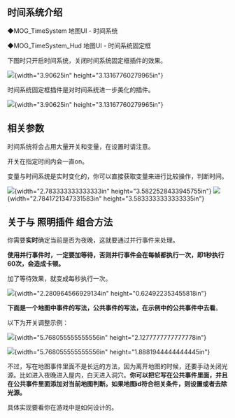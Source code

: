 ## 时间系统介绍

◆MOG_TimeSystem 地图UI - 时间系统

◆MOG_TimeSystem_Hud 地图UI - 时间系统固定框

下图时只开启时间系统，关闭时间系统固定框插件的效果。

![](media/image1.png){width="3.90625in" height="3.13167760279965in"}

时间系统固定框插件是对时间系统进一步美化的插件。

![](media/image2.png){width="3.90625in" height="3.13167760279965in"}

## 相关参数

时间系统将会占用大量开关和变量，在设置时请注意。

开关在指定时间内会一直on。

变量与时间系统是实时变化的，你可以直接获取变量来进行比较操作，判断时间。

![](media/image3.png){width="2.783333333333333in"
height="3.5822528433945755in"}
![](media/image4.png){width="2.7841721347331583in"
height="3.5833333333333335in"}

## 关于与 照明插件 组合方法

你需要**实时**确定当前是否为夜晚，这就要通过并行事件来处理。

**使用并行事件时，一定要加等待，否则并行事件会在每帧都执行一次，即1秒执行60次，会造成卡顿。**

加了等待效果，就变成每秒执行一次。

![](media/image5.png){width="2.280964566929134in"
height="0.624922353455818in"}

**下面是一个地图中事件的写法，公共事件的写法，在示例中的公共事件中去看**。

以下为开关调整示例：

![](media/image6.png){width="5.768055555555556in"
height="2.1277777777777778in"}

![](media/image7.png){width="5.768055555555556in"
height="1.8881944444444445in"}

不过，写在地图事件里面不是长远的方法，因为离开地图的时候，还要手动关闭光源。比如进入夜晚进入屋内，白天进入洞穴。**你可以把它写在公共事件里面，并且在公共事件里面添加对当前地图判断。如果地图id符合相关条件，则设置或者去除光源。**

具体实现要看你在游戏中是如何设计的。
